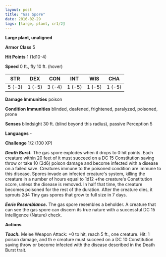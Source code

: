 ```yaml
---
layout: post
title: "Gas Spore"
date: 2016-02-29
tags: [large, plant, cr1/2]
---
```


**Large plant, unaligned**

**Armor Class** 5

**Hit Points** 1 (1d10-4)

**Speed** 0 ft., fly 10 ft. (hover)

|   STR   |   DEX   |   CON   |   INT   |   WIS   |   CHA   |
|:-----:|:-----:|:-----:|:-----:|:-----:|:-----:|
| 5 (-3) | 1 (-5) | 3 (-4) | 1 (-5) | 1 (-5) | 1 (-5) |

**Damage Immunities** poison

**Condition Immunities** blinded, deafened, frightened, paralyzed, poisoned, prone

**Senses** blindsight 30 ft. (blind beyond this radius), passive Perception 5

**Languages** -

**Challenge** 1/2 (100 XP)

***Death Burst.*** The gas spore explodes when it drops to 0 hit points. Each creature within 20 feet of it must succeed on a DC 15 Constitution saving throw or take 10 (3d6) poison damage and become infected with a disease on a failed save. Creatures immune to the poisoned condition are immune to this disease. Spores invade an infected creature's system, killing the creature in a number of hours equal to 1d12 +the creature's Constitution score, unless the disease is removed. In half that time, the creature becomes poisoned for the rest of the duration. After the creature dies, it sprouts 2d4 Tiny gas spores that grow to full size in 7 days.

***Eerie Resemblance.*** The gas spore resembles a beholder. A creature that can see the gas spore can discern its true nature with a successful DC 15 Intelligence (Nature) check.

**Actions** 

***Touch.*** Melee Weapon Attack: +0 to hit, reach 5 ft., one creature. Hit: 1 poison damage, and th e creature must succeed on a DC 10 Constitution saving throw or become infected with the disease described in the Death Burst trait.